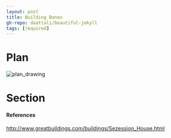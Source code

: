 ```yaml
---
layout: post
title: Building Bones
gh-repo: daattali/beautiful-jekyll
tags: [required]
---
```


# Plan
![plan_drawing](http://mdxdv.artstor.org/thumb/imgstor/size2/sslps/c35953/16515897.jpg)

# Section



#### References
http://www.greatbuildings.com/buildings/Sezession_House.html
